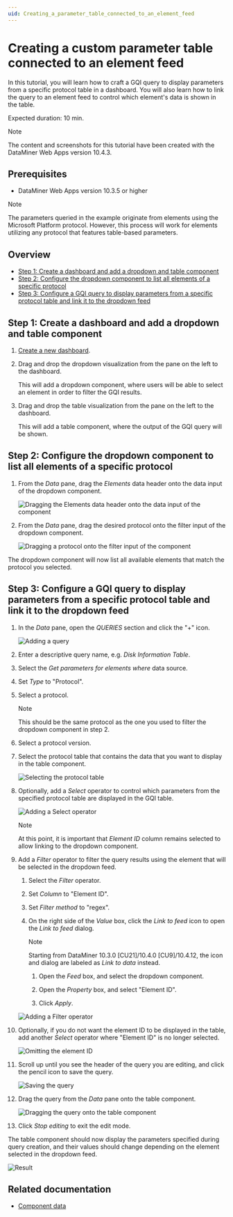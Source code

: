 ```yaml
---
uid: Creating_a_parameter_table_connected_to_an_element_feed
---
```


# Creating a custom parameter table connected to an element feed

In this tutorial, you will learn how to craft a GQI query to display parameters from a specific protocol table in a dashboard. You will also learn how to link the query to an element feed to control which element's data is shown in the table.

Expected duration: 10 min.

> [!NOTE]
> The content and screenshots for this tutorial have been created with the DataMiner Web Apps version 10.4.3.

## Prerequisites

- DataMiner Web Apps version 10.3.5 or higher

> [!NOTE]
> The parameters queried in the example originate from elements using the Microsoft Platform protocol. However, this process will work for elements utilizing any protocol that features table-based parameters.

## Overview

- [Step 1: Create a dashboard and add a dropdown and table component](#step-1-create-a-dashboard-and-add-a-dropdown-and-table-component)
- [Step 2: Configure the dropdown component to list all elements of a specific protocol](#step-2-configure-the-dropdown-component-to-list-all-elements-of-a-specific-protocol)
- [Step 3: Configure a GQI query to display parameters from a specific protocol table and link it to the dropdown feed](#step-3-configure-a-gqi-query-to-display-parameters-from-a-specific-protocol-table-and-link-it-to-the-dropdown-feed)

## Step 1: Create a dashboard and add a dropdown and table component

1. [Create a new dashboard](xref:Creating_a_completely_new_dashboard).

1. Drag and drop the dropdown visualization from the pane on the left to the dashboard.

   This will add a dropdown component, where users will be able to select an element in order to filter the GQI results.

1. Drag and drop the table visualization from the pane on the left to the dashboard.

   This will add a table component, where the output of the GQI query will be shown.

## Step 2: Configure the dropdown component to list all elements of a specific protocol

1. From the *Data* pane, drag the *Elements* data header onto the data input of the dropdown component.

   ![Dragging the Elements data header onto the data input of the component](~/user-guide/images/Tutorial_Dropdown_Elements.png)

1. From the *Data* pane, drag the desired protocol onto the filter input of the dropdown component.

   ![Dragging a protocol onto the filter input of the component](~/user-guide/images/Tutorial_Dropdown_Protocol.png)

The dropdown component will now list all available elements that match the protocol you selected.

## Step 3: Configure a GQI query to display parameters from a specific protocol table and link it to the dropdown feed

1. In the *Data* pane, open the *QUERIES* section and click the "+" icon.

   ![Adding a query](~/user-guide/images/Tutorial_Add_Query.png)

1. Enter a descriptive query name, e.g. *Disk Information Table*.

1. Select the *Get parameters for elements where* data source.

1. Set *Type* to "Protocol".

1. Select a protocol.

   > [!NOTE]
   > This should be the same protocol as the one you used to filter the dropdown component in step 2.

1. Select a protocol version.

1. Select the protocol table that contains the data that you want to display in the table component.

   ![Selecting the protocol table](~/user-guide/images/Tutorial_ProtocolTable.png)

1. Optionally, add a *Select* operator to control which parameters from the specified protocol table are displayed in the GQI table.

   ![Adding a Select operator](~/user-guide/images/Tutorial_SelectOperator.png)

   > [!NOTE]
   > At this point, it is important that *Element ID* column remains selected to allow linking to the dropdown component.

1. Add a *Filter* operator to filter the query results using the element that will be selected in the dropdown feed.

   1. Select the *Filter* operator.

   1. Set *Column* to "Element ID".

   1. Set *Filter method* to "regex".

   1. On the right side of the *Value* box, click the *Link to feed* icon to open the *Link to feed* dialog.

      > [!NOTE]
      > Starting from DataMiner 10.3.0 [CU21]/10.4.0 [CU9]/10.4.12, the icon and dialog are labeled as *Link to data* instead.

      1. Open the *Feed* box, and select the dropdown component.

      1. Open the *Property* box, and select "Element ID".

      1. Click *Apply*.

   ![Adding a Filter operator](~/user-guide/images/Tutorial_FilterOperator.png)

1. Optionally, if you do not want the element ID to be displayed in the table, add another *Select* operator where "Element ID" is no longer selected.

   ![Omitting the element ID](~/user-guide/images/Tutorial_OmittingElementID.png)

1. Scroll up until you see the header of the query you are editing, and click the pencil icon to save the query.

   ![Saving the query](~/user-guide/images/Tutorial_SavingTheQuery.png)

1. Drag the query from the *Data* pane onto the table component.

   ![Dragging the query onto the table component](~/user-guide/images/Tutorial_query_as_table_input.png)

1. Click *Stop editing* to exit the edit mode.

The table component should now display the parameters specified during query creation, and their values should change depending on the element selected in the dropdown feed.

![Result](~/user-guide/images/Tutorial_Result.png)

## Related documentation

- [Component data](xref:Component_Data)
